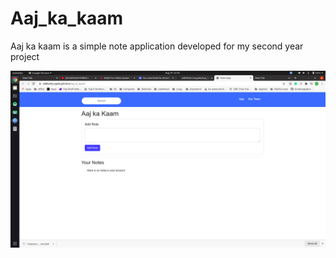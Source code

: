# Aaj_ka_kaam
Aaj ka kaam is a simple note application developed for my second year project 

![Screenshot](Screenshot.png)
